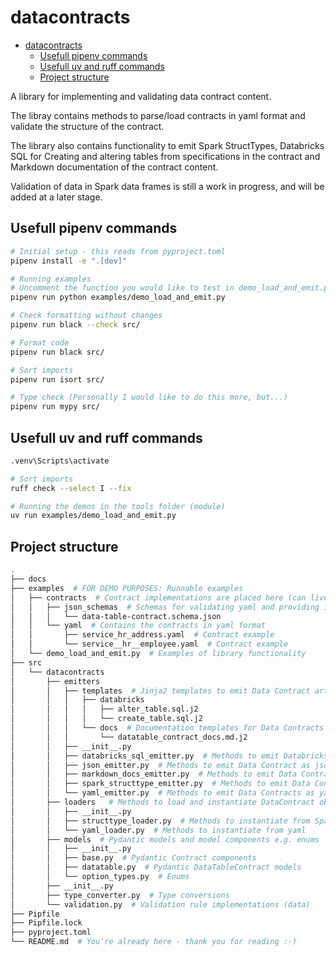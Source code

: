 # datacontracts

- [datacontracts](#datacontracts)
  - [Usefull pipenv commands](#usefull-pipenv-commands)
  - [Usefull uv and ruff commands](#usefull-uv-and-ruff-commands)
  - [Project structure](#project-structure)

A library for implementing and validating data contract content.

The libray contains methods to parse/load contracts in yaml format and validate the structure of the contract.

The library also contains functionality to emit Spark StructTypes, Databricks SQL for Creating and altering tables from specifications in the contract and Markdown documentation of the contract content.

Validation of data in Spark data frames is still a work in progress, and will be added at a later stage.

## Usefull pipenv commands

``` bash
# Initial setup - this reads from pyproject.toml
pipenv install -e ".[dev]"

# Running examples
# Uncomment the function you would like to test in demo_load_and_emit.py
pipenv run python examples/demo_load_and_emit.py

# Check formatting without changes
pipenv run black --check src/

# Format code
pipenv run black src/

# Sort imports
pipenv run isort src/

# Type check (Personally I would like to do this more, but...)
pipenv run mypy src/
```

## Usefull uv and ruff commands

``` bash
.venv\Scripts\activate
```

``` bash
# Sort imports
ruff check --select I --fix

# Running the demos in the tools folder (module)
uv run examples/demo_load_and_emit.py
```

## Project structure

``` bash
.
├── docs
├── examples  # FOR DEMO PURPOSES: Runnable examples
│   ├── contracts  # Contract implementations are placed here (can live elsewhere)
│   │   ├── json_schemas  # Schemas for validating yaml and providing intellisense
│   │   │   └── data-table-contract.schema.json
│   │   └── yaml  # Contains the contracts in yaml format
│   │       ├── service_hr_address.yaml  # Contract example
│   │       └── service__hr__employee.yaml  # Contract example
│   └── demo_load_and_emit.py  # Examples of library functionality
├── src
│   └── datacontracts
│       ├── emitters
│       │   ├── templates  # Jinja2 templates to emit Data Contract artifacts
│       │   │   ├── databricks
│       │   │   │   ├── alter_table.sql.j2
│       │   │   │   └── create_table.sql.j2
│       │   │   └── docs  # Documentation templates for Data Contracts
│       │   │       └── datatable_contract_docs.md.j2
│       │   ├── __init__.py
│       │   ├── databricks_sql_emitter.py  # Methods to emit Databricks SQL (Create/Modify) 
│       │   ├── json_emitter.py  # Methods to emit Data Contract as json and json Schema
│       │   ├── markdown_docs_emitter.py  # Methods to emit Data Contracts as markdown
│       │   ├── spark_structtype_emitter.py  # Methods to emit Data Contracts as Spark 
│       │   └── yaml_emitter.py  # Methods to emit Data Contracts as yaml
│       ├── loaders   # Methods to load and instantiate DataContract objects
│       │   ├── __init__.py
│       │   ├── structtype_loader.py  # Methods to instantiate from Spark StructType
│       │   └── yaml_loader.py  # Methods to instantiate from yaml
│       ├── models  # Pydantic models and model components e.g. enums
│       │   ├── __init__.py
│       │   ├── base.py  # Pydantic Contract components
│       │   ├── datatable.py  # Pydantic DataTableContract models
│       │   └── option_types.py  # Enums
│       ├── __init__.py
│       ├── type_converter.py  # Type conversions
│       └── validation.py  # Validation rule implementations (data)
├── Pipfile
├── Pipfile.lock
├── pyproject.toml
└── README.md  # You're already here - thank you for reading :-)
```
